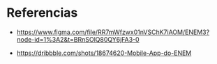 # Referencias
  - https://www.figma.com/file/RR7mWfzwx01nVSChK7iAOM/ENEM3?node-id=1%3A2&t=BRnSOlQ80QY6jFA3-0

  - https://dribbble.com/shots/18674620-Mobile-App-do-ENEM
